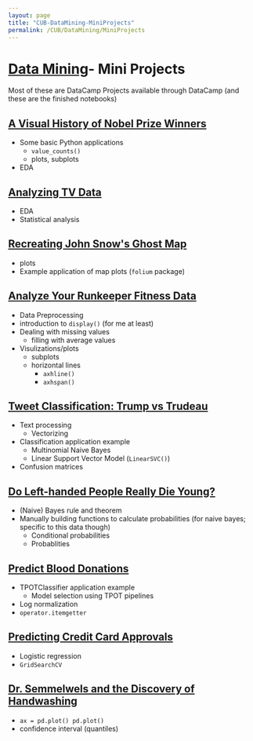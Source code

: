 ```yaml
---
layout: page
title: "CUB-DataMining-MiniProjects"
permalink: /CUB/DataMining/MiniProjects
---
```


# [Data Mining](DataMining.md)- Mini Projects
Most of these are DataCamp Projects available through DataCamp (and these are the finished notebooks)

[A Visual History of Nobel Prize Winners](Mini-Projects/NobelPrize/nobelprize-notebook.html)
- 

- Some basic Python applications
    - `value_counts()`
    - plots, subplots
- EDA

[Analyzing TV Data](Mini-Projects/TV/TVdata.html)
-

- EDA
- Statistical analysis

[Recreating John Snow's Ghost Map](Mini-Projects/Map/GhostMap.html)
- 

- plots
- Example application of map plots (`folium` package)

[Analyze Your Runkeeper Fitness Data](Mini-Projects/Fitness/FitnessData.html)
- 

- Data Preprocessing 
- introduction to `display()` (for me at least)
- Dealing with missing values
    - filling with average values
- Visulizations/plots
    - subplots
    - horizontal lines 
        - `axhline()`
        - `axhspan()`

[Tweet Classification: Trump vs Trudeau](Mini-Projects/Tweets/TweetClassification.html)
- 

- Text processing
    - Vectorizing
- Classification application example
    - Multinomial Naive Bayes
    - Linear Support Vector Model (`LinearSVC()`)
- Confusion matrices

[Do Left-handed People Really Die Young?](Mini-Projects/LeftHand/LHDieYoung.html)
-

- (Naive) Bayes rule and theorem
- Manually building functions to calculate probabilities (for naive bayes; specific to this data though)
    - Conditional probabilities
    - Probablities

[Predict Blood Donations](Mini-Projects/BloodDonations/Blood.html)
-

- TPOTClassifier application example 
    - Model selection using TPOT pipelines
- Log normalization
- `operator.itemgetter`

[Predicting Credit Card Approvals](Mini-Projects/PredictCCapproval/notebook.html)
-

- Logistic regression 
- `GridSearchCV`

[Dr. Semmelwels and the Discovery of Handwashing](Mini-Projects/Handwashing/Handwashing.html)
-

- `ax = pd.plot() pd.plot()`
- confidence interval (quantiles)